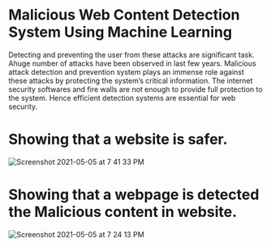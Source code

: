 # Malicious Web Content Detection System Using Machine Learning
Detecting and preventing the user from these attacks are significant task. Ahuge number of attacks have been observed in last few years. Malicious attack detection and prevention system plays an immense role against these attacks by protecting the system’s critical information. The internet security softwares and fire walls are not enough to provide full protection to the system. Hence efficient detection systems are essential for web security.

# Showing that a website is safer.
![Screenshot 2021-05-05 at 7 41 33 PM](https://user-images.githubusercontent.com/43651531/201136350-55f60acc-0414-4dcb-b3b0-4f05cf2c7d9d.png)


# Showing that a webpage is detected the Malicious content in website.
![Screenshot 2021-05-05 at 7 24 13 PM](https://user-images.githubusercontent.com/43651531/201136455-28dad2bc-00bf-485d-93e7-31db69710eaf.png)
